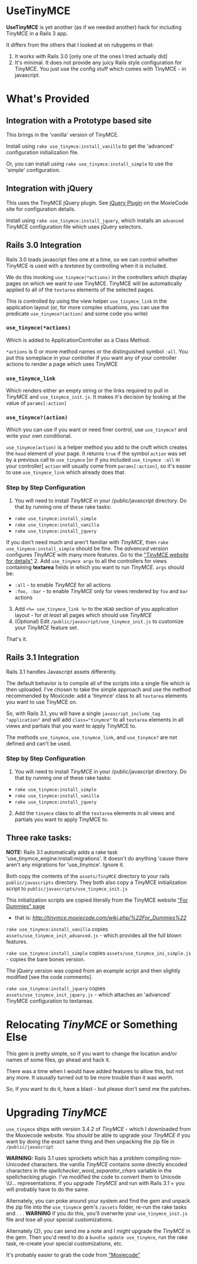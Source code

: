 UseTinyMCE
==========

**UseTinyMCE** is yet another (as if we needed another) hack for including
TinyMCE in a Rails 3 app.

It differs from the others that I looked at on rubygems in that:

1. It works with Rails 3.0 [only one of the ones I tried actually did]
2. It's minimal. It does not provide any juicy Rails style configuration for
TinyMCE. You just use the config stuff which comes with TinyMCE - in javascript.

What's Provided
================

## Integration with a Prototype based site

This brings in the 'vanilla' version of TinyMCE.

Install using `rake use_tinymce:install_vanilla` to get the 'advanced' configuration
initialization file.

Or, you can install using `rake use_tinymce:install_simple` to use the 'simple' configuration.

## Integration with jQuery

This uses the TinyMCE jQuery plugin. See [jQuery Plugin](http://tinymce.moxiecode.com/wiki.php/jQuery_Plugin)
on the MoxieCode site for configuration details.

Install using `rake use_tinymce:install_jquery`, which installs an `advanced` TinyMCE
configuration file which uses jQuery selectors.

## Rails 3.0 Integration

Rails 3.0 loads javascript files one at a time, so we can control whether
TinyMCE is used with a *textarea* by controlling when it is included.

We do this invoking `use_tinymce(*actions)` in the controllers which display
pages on which we want to use TinyMCE. TinyMCE will be automatically applied
to all of the `textarea` elements of the selected pages.

This is controlled by using the view helper `use_tinymce_link` in the application layout
(or, for more complex situations, you can use the predicate `use_tinymce?(action)` and
some code you write)

### `use_tinymce(*actions)`

Which is added to ApplicationController as a Class Method.

`*actions` is 0 or more method names or the distinguished symbol `:all`. You put
this someplace in your controller if you want any of your controller actions
to render a page which uses TinyMCE

### `use_tinymce_link`

Which renders either an empty string or the links required to pull
in TinyMCE and `use_tinymce_init.js`. It makes it's decision by looking at the
value of `params[:action]`

### `use_tinymce?(action)`
Which you can use if you want or need finer control, use `use_tinymce?`
and write your own conditional.

`use_tinymce(action)` is a helper method you add to the cruft which creates
the `head` element of your page. It returns `true` if the symbol `action` was set
by a previous call to `use_tinymce` [or if you included `use_tinymce :all` in your controller]
`action` will usually come from `params[:action]`, so it's easier to use
`use_tinymce_link` which already does that.

### Step by Step Configuration

1. You will need to install *TinyMCE* in your /public/javascript directory.
Do that by running one of these rake tasks:
  * `rake use_tinymce:install_simple`
  * `rake use_tinymce:install_vanilla`
  * `rake use_tinymce:install_jquery`
  
  If you don't need much and aren't familiar with *TinyMCE*, then `rake use_tinymce:install_simple`
  should be fine. The *advanced* version configures *TinyMCE* with many more features. Go to
  the ["TinyMCE website for details"](http://tinymce.moxiecode.com/)
2. Add `use_tinymce args` to all the controllers for views containing **textarea** fields
in which you want to run *TinyMCE*. `args` should be:
  * `:all` - to enable *TinyMCE* for all actions
  * `:foo, :bar` - to enable *TinyMCE* only for views rendered by `foo` and `bar` actions
3. Add `<%= use_tinymce_link %>` to the `HEAD` section of you application layout - for *at least*
all pages which should use *TinyMCE*
4. (Optional) Edit `/public/javascript/use_tinymce_init.js` to customize your *TinyMCE* feature
set.

That's it.

## Rails 3.1 Integration

Rails 3.1 handles Javascript assets differently.

The default behavior is to compile all of the scripts into a single file which
is then uploaded. I've chosen to take the simple approach and use the method
recommended by Moxicode: add a 'tinymce' class to all `textarea` elements
you want to use TinyMCE on.

So, with Rails 3.1, you will have a single `javascript_include_tag "application"`
and will add `class="tinymce"` to all `textarea` elements in all views and partials
that you want to apply TinyMCE to.

The methods `use_tinymce`, `use_tinymce_link`, and `use_tinymce?` are not defined
and can't be used.

### Step by Step Configuration

1. You will need to install *TinyMCE* in your /public/javascript directory.
Do that by running one of these rake tasks:
  * `rake use_tinymce:install_simple`
  * `rake use_tinymce:install_vanilla`
  * `rake use_tinymce:install_jquery`
2. Add the `tinymce` class to all the `textarea` elements in all views and partials
you want to apply TinyMCE to.

## Three rake tasks:

**NOTE:** Rails 3.1 automatically adds a rake task 'use_tinymce_engine:install:migrations'.
It doesn't do anything 'cause there aren't any migrations for 'use_tinymce'.
Ignore it.

Both copy the contents of the `assets/TinyMCE` directory to your rails
`public/javascripts` directory. They both also copy a TinyMCE initialization
script to `public/javascripts/use_tinymce_init.js`

This initialization scripts are copied literally from the TinyMCE website
["For Dummies" page](http://tinymce.moxiecode.com/wiki.php/%22For_Dummies%22) 
- that is: *http://tinymce.moxiecode.com/wiki.php/%22For_Dummies%22*

`rake use_tinymce:install_vanilla` copies `assets/use_tinymce_init_advanced.js` -
which provides all the full blown features.

`rake use_tinymce:install_simple` copies `assets/use_tinymce_ini_simple.js` -
copies the bare bones version.

The jQuery version was copied from an example script and then slightly modified
[see the code comments].

`rake use_tinymce:install_jquery` copies `assets/use_tinymce_init_jquery.js` -
which attaches an 'advanced' TinyMCE configuration to textareas.

Relocating *TinyMCE* or Something Else
==================

This gem is pretty simple, so if you want to change the location and/or names of some files,
go ahead and hack it.

There was a time when I would have added features to allow this, but not any more. It ususally
turned out to be more trouble than it was worth.

So, if you want to do it, have a blast - but please don't send me the patches.

Upgrading *TinyMCE*
==================

`use_tinymce` ships with version 3.4.2 of *TinyMCE* - which I downloaded from the Moxiecode
website. You *should* be able to upgrade your *TinyMCE* if you want by doing the exact
same thing and then unpacking the zip file in `/public/javascript`

**WARNING:** Rails 3.1 uses sprockets which has a problem compiling non-Unicoded characters.
the vanilla *TinyMCE* contains some directly encoded characters in the *spellchecker_word_separator_chars*
variable in the spellchecking plugin. I've modified the code to convert them to Unicode \U...
representations. If you upgrade *TinyMCE* and run with Rails 3.1 + you will probably have
to do the same.

Alternately, you can poke around your system and find the gem and unpack the zip file
into the `use_tinymce` gem's `/assets` folder, re-run the rake tasks and . . .
**WARNING** if you do this, you'll overwrite your `use_tinymce_init.js` file and lose
all your special customizations.

Alternately (2), you can send me a note and I *might* upgrade the *TinyMCE* in the gem.
Then you'd need to do a `bundle update use_tinymce`, run the rake task, re-create your
special customizations, etc.

It's probably easier to grab the code from ["Moxiecode"](http://tinymce.moxiecode.com/download/download.php)